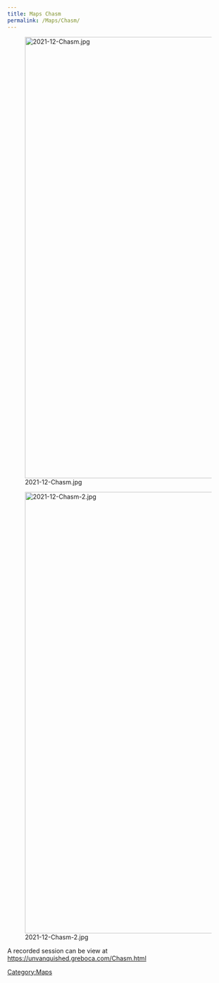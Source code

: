 ```yaml
---
title: Maps Chasm
permalink: /Maps/Chasm/
---
```


<figure>
<img src="2021-12-Chasm.jpg" title="2021-12-Chasm.jpg" width="1000" />
<figcaption>2021-12-Chasm.jpg</figcaption>
</figure>

<figure>
<img src="2021-12-Chasm-2.jpg" title="2021-12-Chasm-2.jpg"
width="1000" />
<figcaption>2021-12-Chasm-2.jpg</figcaption>
</figure>

A recorded session can be view at
<https://unvanquished.greboca.com/Chasm.html>

[Category:Maps](Category:Maps "wikilink")